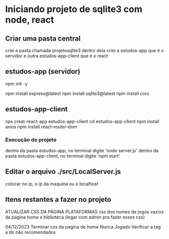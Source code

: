 # Iniciando projeto de sqlite3 com node, react


## Criar uma pasta central
criei a pasta chamada projetosqlite3
dentro dela criei a estudos-app que é o servidor
e outra estudos-app-client que é o react

## estudos-app (servidor)
npm init -y
<!-- npm install sqlite3 express -y  forma invalida -->
npm install express@latest
npm install sqlite3@latest
npm install cors

## estudos-app-client
npx creat-react-app estudos-app-client
cd estudos-app-client
npm install axios
npm install react-router-dom

### Execução do projeto
dentro da pasta estudos-app, no terminal digite 'node server.js'
dentro da pasta estudos-app-client, no terminal digite 'npm start'

## Editar o arquivo ./src/LocalServer.js
colocar no ip, o ip da maquina ou o localhost

## Itens restantes a fazer no projeto

ATUALIZAR CSS DA PÁGINA PLATAFORMAS 
css dos nomes de jogos vazios da pagina home e biblioteca (logar com admin pra fazer esses css)

04/12/2023 
Terminar css da pagina de home Nunca Jogado
Verificar a tag a do não recomendados 

